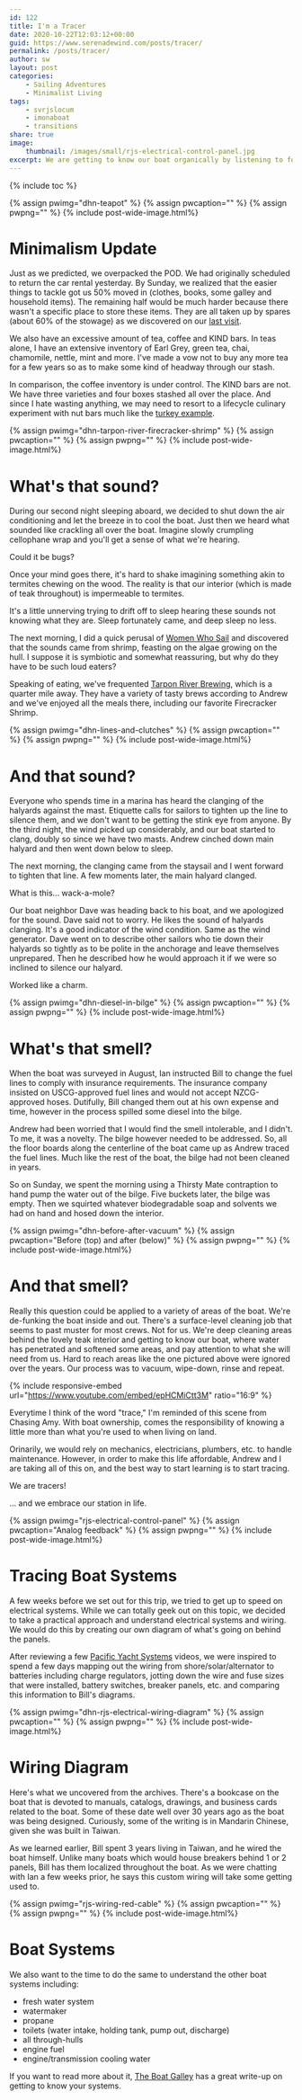 ```yaml
---
id: 122
title: I'm a Tracer
date: 2020-10-22T12:03:12+00:00
guid: https://www.serenadewind.com/posts/tracer/
permalink: /posts/tracer/
author: sw
layout: post
categories:
    - Sailing Adventures
    - Minimalist Living
tags:
    - svrjslocum
    - imonaboat
    - transitions
share: true
image:
    thumbnail: /images/small/rjs-electrical-control-panel.jpg 
excerpt: We are getting to know our boat organically by listening to foreign sounds and investigating unusual smells, which in our case led to tracing boat systems.
---
```

{% include toc %}

{% assign pwimg="dhn-teapot" %}
{% assign pwcaption="" %}
{% assign pwpng="" %}
{% include post-wide-image.html%}

# Minimalism Update

Just as we predicted, we overpacked the POD. We had originally scheduled to return the car rental yesterday. By Sunday, we realized that the easier things to tackle got us 50% moved in (clothes, books, some galley and household items). The remaining half would be much harder because there wasn't a specific place to store these items. They are all taken up by spares (about 60% of the stowage) as we discovered on our [last visit](/posts/survey-sea-trial-part-5/). 

We also have an excessive amount of tea, coffee and KIND bars. In teas alone, I have an extensive inventory of Earl Grey, green tea, chai, chamomile, nettle, mint and more. I've made a vow not to buy any more tea for a few years so as to make some kind of headway through our stash. 

In comparison, the coffee inventory is under control. The KIND bars are not. We have three varieties and four boxes stashed all over the place. And since I hate wasting anything, we may need to resort to a lifecycle culinary experiment with nut bars much like the [turkey example](/posts/lifecycle-of-ingredients/). 

{% assign pwimg="dhn-tarpon-river-firecracker-shrimp" %}
{% assign pwcaption="" %}
{% assign pwpng="" %}
{% include post-wide-image.html%}

# What's that sound?

During our second night sleeping aboard, we decided to shut down the air conditioning and let the breeze in to cool the boat. Just then we heard what sounded like crackling all over the boat. Imagine slowly crumpling cellophane wrap and you'll get a sense of what we're hearing. 

Could it be bugs? 

Once your mind goes there, it's hard to shake imagining something akin to termites chewing on the wood. The reality is that our interior (which is made of teak throughout) is impermeable to termites. 

It's a little unnerving trying to drift off to sleep hearing these sounds not knowing what they are. Sleep fortunately came, and deep sleep no less.

The next morning, I did a quick perusal of [Women Who Sail](https://www.womenwhosail.com/) and discovered that the sounds came from shrimp, feasting on the algae growing on the hull. I suppose it is symbiotic and somewhat reassuring, but why do they have to be such loud eaters?

Speaking of eating, we've frequented [Tarpon River Brewing](https://tarponriverbrewing.com/), which is a quarter mile away. They have a variety of tasty brews according to Andrew and we've enjoyed all the meals there, including our favorite Firecracker Shrimp. 

{% assign pwimg="dhn-lines-and-clutches" %}
{% assign pwcaption="" %}
{% assign pwpng="" %}
{% include post-wide-image.html%}

# And that sound?

Everyone who spends time in a marina has heard the clanging of the halyards against the mast. Etiquette calls for sailors to tighten up the line to silence them, and we don't want to be getting the stink eye from anyone. By the third night, the wind picked up considerably, and our boat started to clang, doubly so since we have two masts. Andrew cinched down main halyard and then went down below to sleep. 

The next morning, the clanging came from the staysail and I went forward to tighten that line. A few moments later, the main halyard clanged. 

What is this... wack-a-mole?

Our boat neighbor Dave was heading back to his boat, and we apologized for the sound. Dave said not to worry. He likes the sound of halyards clanging. It's a good indicator of the wind condition. Same as the wind generator. Dave went on to describe other sailors who tie down their halyards so tightly as to be polite in the anchorage and leave themselves unprepared. Then he described how he would approach it if we were so inclined to silence our halyard. 

Worked like a charm.

{% assign pwimg="dhn-diesel-in-bilge" %}
{% assign pwcaption="" %}
{% assign pwpng="" %}
{% include post-wide-image.html%}

# What's that smell? 

When the boat was surveyed in August, Ian instructed Bill to change the fuel lines to comply with insurance requirements. The insurance company insisted on USCG-approved fuel lines and would not accept NZCG-approved hoses. Dutifully, Bill changed them out at his own expense and time, however in the process spilled some diesel into the bilge. 

Andrew had been worried that I would find the smell intolerable, and I didn't. To me, it was a novelty. The bilge however needed to be addressed. So, all the floor boards along the centerline of the boat came up as Andrew traced the fuel lines. Much like the rest of the boat, the bilge had not been cleaned in years. 

So on Sunday, we spent the morning using a Thirsty Mate contraption to hand pump the water out of the bilge. Five buckets later, the bilge was empty. Then we squirted whatever biodegradable soap and solvents we had on hand and hosed down the interior. 

{% assign pwimg="dhn-before-after-vacuum" %}
{% assign pwcaption="Before (top) and after (below)" %}
{% assign pwpng="" %}
{% include post-wide-image.html%}

# And that smell?

Really this question could be applied to a variety of areas of the boat. We're de-funking the boat inside and out. There's a surface-level cleaning job that seems to past muster for most crews. Not for us. We're deep cleaning areas behind the lovely teak interior and getting to know our boat, where water has penetrated and softened some areas, and pay attention to what she will need from us. Hard to reach areas like the one pictured above were ignored over the years. Our process was to vacuum, wipe-down, rinse and repeat. 

{% include responsive-embed url="https://www.youtube.com/embed/epHCMiCtt3M" ratio="16:9" %}

Everytime I think of the word "trace," I'm reminded of this scene from Chasing Amy. With boat ownership, comes the responsibility of knowing a little more than what you're used to when living on land. 

Orinarily, we would rely on mechanics, electricians, plumbers, etc. to handle maintenance. However, in order to make this life affordable, Andrew and I are taking all of this on, and the best way to start learning is to start tracing. 

We are tracers!

... and we embrace our station in life.

{% assign pwimg="rjs-electrical-control-panel" %}
{% assign pwcaption="Analog feedback" %}
{% assign pwpng="" %}
{% include post-wide-image.html%}

# Tracing Boat Systems

A few weeks before we set out for this trip, we tried to get up to speed on electrical systems. While we can totally geek out on this topic, we decided to take a practical approach and understand electrical systems and wiring. We would do this by creating our own diagram of what's going on behind the panels. 

After reviewing a few [Pacific Yacht Systems](https://www.youtube.com/user/PacificYachtSystems) videos, we were inspired to spend a few days mapping out the wiring from shore/solar/alternator to batteries including charge regulators, jotting down the wire and fuse sizes that were installed, battery switches, breaker panels, etc. and comparing this information to Bill's diagrams. 

{% assign pwimg="dhn-rjs-electrical-wiring-diagram" %}
{% assign pwcaption="" %}
{% assign pwpng="" %}
{% include post-wide-image.html%}

# Wiring Diagram 

Here's what we uncovered from the archives. There's a bookcase on the boat that is devoted to manuals, catalogs, drawings, and business cards related to the boat. Some of these date well over 30 years ago as the boat was being designed. Curiously, some of the writing is in Mandarin Chinese, given she was built in Taiwan. 

As we learned earlier, Bill spent 3 years living in Taiwan, and he wired the boat himself. Unlike many boats which would house breakers behind 1 or 2 panels, Bill has them localized throughout the boat. As we were chatting with Ian a few weeks prior, he says this custom wiring will take some getting used to. 

{% assign pwimg="rjs-wiring-red-cable" %}
{% assign pwcaption="" %}
{% assign pwpng="" %}
{% include post-wide-image.html%}

# Boat Systems 

We also want to the time to do the same to understand the other boat systems including:

 - fresh water system
 - watermaker
 - propane
 - toilets (water intake, holding tank, pump out, discharge)
 - all through-hulls
 - engine fuel
 - engine/transmission cooling water 

If you want to read more about it, [The Boat Galley](https://theboatgalley.com/knowing-your-systems/) has a great write-up on getting to know your systems. 

